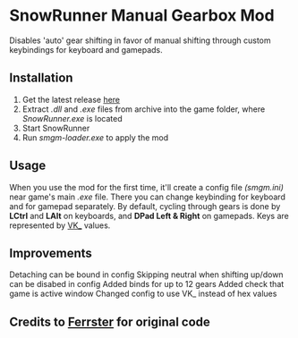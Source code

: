 # SnowRunner Manual Gearbox Mod

Disables 'auto' gear shifting in favor of manual shifting through custom keybindings for keyboard and gamepads.

## Installation

1. Get the latest release [here](https://github.com/drafty46/Snowrunner-Manual-Gearbox-Mod/releases)
1. Extract _.dll_ and _.exe_ files from archive into the game folder, where _SnowRunner.exe_ is located
1. Start SnowRunner
1. Run _smgm-loader.exe_ to apply the mod

## Usage

When you use the mod for the first time, it'll create a config file _(smgm.ini)_ near game's main _.exe_ file.
There you can change keybinding for keyboard and for gamepad separately. By default, cycling through gears is done by **LCtrl** and **LAlt** on keyboards, and **DPad Left & Right** on gamepads. Keys are represented by [VK_](https://github.com/drafty46/Snowrunner-Manual-Gearbox-Mod/blob/master/src/dll/utils/keymap.cxx) values.

## Improvements

Detaching can be bound in config
Skipping neutral when shifting up/down can be disabed in config
Added binds for up to 12 gears
Added check that game is active window
Changed config to use VK_ instead of hex values

## Credits to [Ferrster](https://github.com/Ferrster/Snowrunner-Manual-Gearbox-Mod) for original code
